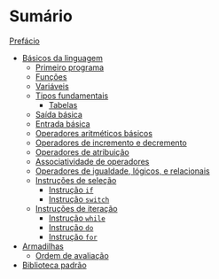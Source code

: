 # Sumário

[Prefácio](./prefacio.md)

- [Básicos da linguagem](./introducao.md)
  - [Primeiro programa](./introducao/primeiro_programa.md)
  - [Funções](./introducao/funcoes.md)
  - [Variáveis](./introducao/variaveis.md)
  - [Tipos fundamentais](./introducao/tipos_fundamentais.md)
    - [Tabelas](./introducao/tipos_tabelas.md)
  - [Saída básica](./introducao/saida.md)
  - [Entrada básica](./introducao/entrada.md)
  - [Operadores aritméticos básicos](./introducao/ops_aritmeticos.md)
  - [Operadores de incremento e decremento](./introducao/ops_incremento_decremento.md)
  - [Operadores de atribuição](./introducao/ops_atribuicao.md)
  - [Associatividade de operadores](./introducao/ops_associatividade.md)
  - [Operadores de igualdade, lógicos, e relacionais](./introducao/ops_logicos_relacionais.md)
  - [Instruções de seleção]()
    - [Instrução `if`]()
    - [Instrução `switch`]()
  - [Instruções de iteração]()
    - [Instrução `while`]()
    - [Instrução `do`]()
    - [Instrução `for`]()
- [Armadilhas]()
  - [Ordem de avaliação]()
- [Biblioteca padrão]()
